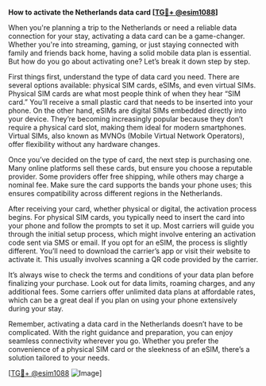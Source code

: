 **How to activate the Netherlands data card [[TG💪+ @esim1088](https://t.me/s/esim1088)]**

When you're planning a trip to the Netherlands or need a reliable data connection for your stay, activating a data card can be a game-changer. Whether you're into streaming, gaming, or just staying connected with family and friends back home, having a solid mobile data plan is essential. But how do you go about activating one? Let’s break it down step by step.

First things first, understand the type of data card you need. There are several options available: physical SIM cards, eSIMs, and even virtual SIMs. Physical SIM cards are what most people think of when they hear “SIM card.” You’ll receive a small plastic card that needs to be inserted into your phone. On the other hand, eSIMs are digital SIMs embedded directly into your device. They’re becoming increasingly popular because they don’t require a physical card slot, making them ideal for modern smartphones. Virtual SIMs, also known as MVNOs (Mobile Virtual Network Operators), offer flexibility without any hardware changes.

Once you’ve decided on the type of card, the next step is purchasing one. Many online platforms sell these cards, but ensure you choose a reputable provider. Some providers offer free shipping, while others may charge a nominal fee. Make sure the card supports the bands your phone uses; this ensures compatibility across different regions in the Netherlands.

After receiving your card, whether physical or digital, the activation process begins. For physical SIM cards, you typically need to insert the card into your phone and follow the prompts to set it up. Most carriers will guide you through the initial setup process, which might involve entering an activation code sent via SMS or email. If you opt for an eSIM, the process is slightly different. You’ll need to download the carrier’s app or visit their website to activate it. This usually involves scanning a QR code provided by the carrier.

It’s always wise to check the terms and conditions of your data plan before finalizing your purchase. Look out for data limits, roaming charges, and any additional fees. Some carriers offer unlimited data plans at affordable rates, which can be a great deal if you plan on using your phone extensively during your stay.

Remember, activating a data card in the Netherlands doesn’t have to be complicated. With the right guidance and preparation, you can enjoy seamless connectivity wherever you go. Whether you prefer the convenience of a physical SIM card or the sleekness of an eSIM, there’s a solution tailored to your needs.

[[TG💪+ @esim1088](https://t.me/s/esim1088) ![Image](https://i.postimg.cc/Y0z9fWf4/image.png)]